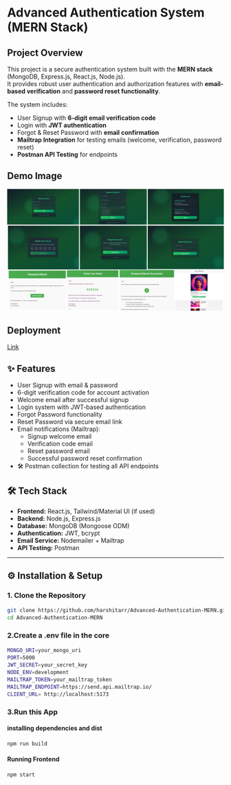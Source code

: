 # Advanced Authentication System (MERN Stack)

##  Project Overview

This project is a secure authentication system built with the **MERN stack** (MongoDB, Express.js, React.js, Node.js).  
It provides robust user authentication and authorization features with **email-based verification** and **password reset functionality**.

The system includes:
- User Signup with **6-digit email verification code**
- Login with **JWT authentication**
- Forgot & Reset Password with **email confirmation**
- **Mailtrap Integration** for testing emails (welcome, verification, password reset)
- **Postman API Testing** for endpoints

## Demo Image
![Demo image](https://github.com/harshitarr/Advanced-Authentication-MERN/blob/main/auth.png)

## Deployment 
[Link](https://advanced-authentication-mern-534a.onrender.com/login)

## ✨ Features
- User Signup with email & password  
- 6-digit verification code for account activation  
- Welcome email after successful signup  
- Login system with JWT-based authentication  
- Forgot Password functionality  
- Reset Password via secure email link  
- Email notifications (Mailtrap):  
  - Signup welcome email  
  - Verification code email  
  - Reset password email  
  - Successful password reset confirmation  
- 🛠 Postman collection for testing all API endpoints  



## 🛠 Tech Stack
- **Frontend:** React.js, Tailwind/Material UI (if used)  
- **Backend:** Node.js, Express.js  
- **Database:** MongoDB (Mongoose ODM)  
- **Authentication:** JWT, bcrypt  
- **Email Service:** Nodemailer + Mailtrap  
- **API Testing:** Postman  

---

## ⚙️ Installation & Setup

### 1. Clone the Repository
```bash
git clone https://github.com/harshitarr/Advanced-Authentication-MERN.git
cd Advanced-Authentication-MERN
```

### 2.Create a .env file in the core 
```bash
MONGO_URI=your_mongo_uri
PORT=5000
JWT_SECRET=your_secret_key
NODE_ENV=development
MAILTRAP_TOKEN=your_mailtrap_token
MAILTRAP_ENDPOINT=https://send.api.mailtrap.io/
CLIENT_URL= http://localhost:5173
```

### 3.Run this App
#### installing dependencies and dist
```bash
npm run build
```

#### Running Frontend

```bash
npm start
```





